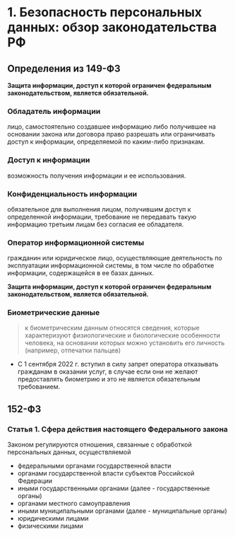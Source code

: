 # 1. Безопасность персональных данных: обзор законодательства РФ

## Определения из 149-ФЗ

**Защита информации, доступ к которой ограничен федеральным законодательством,  является обязательной.**

### Обладатель информации

лицо, самостоятельно создавшее информацию либо получившее на основании закона или договора право разрешать или ограничивать доступ к информации, определяемой по каким-либо признакам.

### Доступ к информации

возможность получения информации и ее использования.

### Конфиденциальность информации

обязательное для выполнения лицом, получившим доступ к определенной информации, требование не передавать такую информацию третьим лицам без согласия ее обладателя.

### Оператор информационной системы

гражданин или юридическое лицо, осуществляющие деятельность по эксплуатации информационной системы, в том числе по обработке информации, содержащейся в ее базах данных.

**Защита информации, доступ к которой ограничен федеральным законодательством,  является обязательной.**

### Биометрические данные

> к биометрическим данным относятся сведения, которые характеризуют физиологические и биологические особенности человека, на основании которых можно установить его личность (например, отпечатки пальцев)

- С 1 сентября 2022 г. вступил в силу запрет оператора отказывать гражданам в оказании услуг, в случае если они не желают предоставлять биометрию и это не является обязательным требованием.

## 152-ФЗ

### Статья 1. Сфера действия настоящего Федерального закона

Законом регулируются отношения, связанные с обработкой персональных данных, осуществляемой

- федеральными органами государственной власти
- органами государственной власти субъектов Российской Федерации
- иными государственными органами (далее - государственные органы)
- органами местного самоуправления
- иными муниципальными органами (далее - муниципальные органы)
- юридическими лицами
- физическими лицами